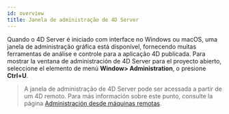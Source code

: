 ```yaml
---
id: overview
title: Janela de administração de 4D Server
---
```


Quando o 4D Server é iniciado com interface no Windows ou macOS, uma janela de administração gráfica está disponível, fornecendo muitas ferramentas de análise e controle para a aplicação 4D publicada. Para mostrar la ventana de administración de 4D Server para el proyecto abierto, seleccione el elemento de menú **Window> Administration**, o presione **Ctrl+U**.

> A janela de administração de 4D Server pode ser acessada a partir de um 4D remoto. Para más información sobre este punto, consulte la página [Administración desde máquinas remotas](remote-admin.md).
